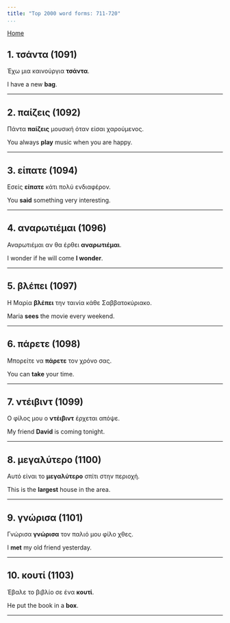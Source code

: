 ```yaml
---
title: "Top 2000 word forms: 711-720"
...
```


[Home](./) 

## 1. τσάντα (1091)

Έχω μια καινούργια **τσάντα**.

I have a new **bag**.

---

## 2. παίζεις (1092)

Πάντα **παίζεις** μουσική όταν είσαι χαρούμενος.  

You always **play** music when you are happy.

---

## 3. είπατε (1094)

Εσείς **είπατε** κάτι πολύ ενδιαφέρον.  

You **said** something very interesting.

---

## 4. αναρωτιέμαι (1096)

Αναρωτιέμαι αν θα έρθει **αναρωτιέμαι**.  

I wonder if he will come **I wonder**.

---

## 5. βλέπει (1097)

Η Μαρία **βλέπει** την ταινία κάθε Σαββατοκύριακο.  

Maria **sees** the movie every weekend.

---

## 6. πάρετε (1098)

Μπορείτε να **πάρετε** τον χρόνο σας.

You can **take** your time.

---

## 7. ντέιβιντ (1099)

Ο φίλος μου ο **ντέιβιντ** έρχεται απόψε.

My friend **David** is coming tonight.

---

## 8. μεγαλύτερο (1100)

Αυτό είναι το **μεγαλύτερο** σπίτι στην περιοχή.

This is the **largest** house in the area.

---

## 9. γνώρισα (1101)

Γνώρισα **γνώρισα** τον παλιό μου φίλο χθες.

I **met** my old friend yesterday.

---

## 10. κουτί (1103)

Έβαλε το βιβλίο σε ένα **κουτί**.  

He put the book in a **box**.

---

